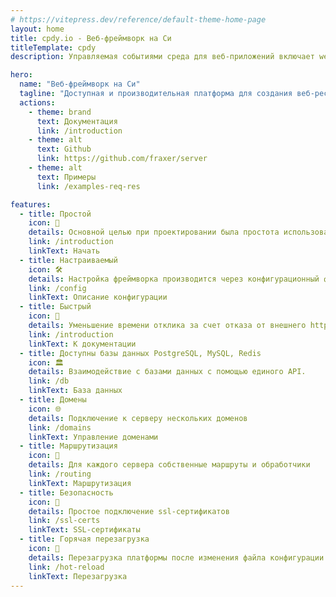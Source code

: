 ```yaml
---
# https://vitepress.dev/reference/default-theme-home-page
layout: home
title: cpdy.io - Веб-фреймворк на Си
titleTemplate: cpdy
description: Управляемая событиями среда для веб-приложений включает websockets и базы данных.

hero:
  name: "Веб-фреймворк на Си"
  tagline: "Доступная и производительная платформа для создания веб-ресурсов.\n(Альфа версия)"
  actions:
    - theme: brand
      text: Документация
      link: /introduction
    - theme: alt
      text: Github
      link: https://github.com/fraxer/server
    - theme: alt
      text: Примеры
      link: /examples-req-res

features:
  - title: Простой
    icon: 🤯
    details: Основной целью при проектировании была простота использования.
    link: /introduction
    linkText: Начать
  - title: Настраиваемый
    icon: 🛠️
    details: Настройка фреймворка производится через конфигурационный файл
    link: /config
    linkText: Описание конфигурации
  - title: Быстрый
    icon: 💨
    details: Уменьшение времени отклика за счет отказа от внешнего http-сервера и использование компилируемого языка
    link: /introduction
    linkText: К документации
  - title: Доступны базы данных PostgreSQL, MySQL, Redis
    icon: 🏛️
    details: Взаимодействие с базами данных с помощью единого API. 
    link: /db
    linkText: База данных
  - title: Домены
    icon: 🌐
    details: Подключение к серверу нескольких доменов
    link: /domains
    linkText: Управление доменами
  - title: Маршрутизация
    icon: 🧭
    details: Для каждого сервера собственные маршруты и обработчики
    link: /routing
    linkText: Маршрутизация
  - title: Безопасность
    icon: 🔐
    details: Простое подключение ssl-сертификатов
    link: /ssl-certs
    linkText: SSL-сертификаты
  - title: Горячая перезагрузка
    icon: 🔄
    details: Перезагрузка платформы после изменения файла конфигурации без прерывания работы
    link: /hot-reload
    linkText: Перезагрузка
---
```

